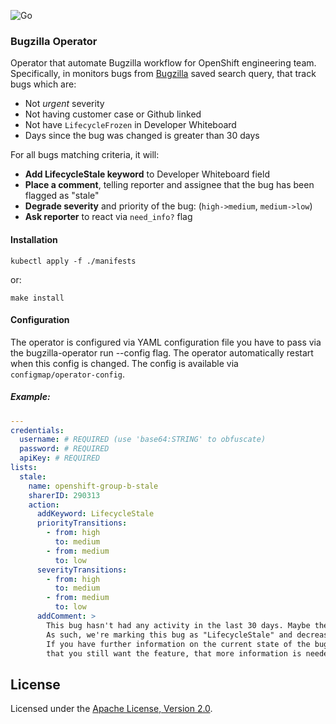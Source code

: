 ![Go](https://github.com/mfojtik/bugzilla-operator/workflows/Go/badge.svg)

### Bugzilla Operator

Operator that automate Bugzilla workflow for OpenShift engineering team.
Specifically, in monitors bugs from [Bugzilla](https://bugzilla.redhat.com) saved search query, that track bugs which are:

* Not *urgent* severity
* Not having customer case or Github linked
* Not have `LifecycleFrozen` in Developer Whiteboard
* Days since the bug was changed is greater than 30 days

For all bugs matching criteria, it will:

* **Add LifecycleStale keyword** to Developer Whiteboard field
* **Place a comment**, telling reporter and assignee that the bug has been flagged as "stale"
* **Degrade severity** and priority of the bug: (`high->medium`, `medium->low`)
* **Ask reporter** to react via `need_info?` flag

#### Installation

```
kubectl apply -f ./manifests
```

or:

```shell script
make install
```

#### Configuration

The operator is configured via YAML configuration file you have to pass via the bugzilla-operator run --config flag.
The operator automatically restart when this config is changed. The config is available via `configmap/operator-config`.

##### Example:

```yaml
---
credentials:
  username: # REQUIRED (use 'base64:STRING' to obfuscate)
  password: # REQUIRED
  apiKey: # REQUIRED
lists:
  stale:
    name: openshift-group-b-stale
    sharerID: 290313
    action:
      addKeyword: LifecycleStale
      priorityTransitions:
        - from: high
          to: medium
        - from: medium
          to: low
      severityTransitions:
        - from: high
          to: medium
        - from: medium
          to: low
      addComment: >
        This bug hasn't had any activity in the last 30 days. Maybe the problem got resolved, was a duplicate of something else, or became less pressing for some reason - or maybe it's still relevant but just hasn't been looked at yet.
        As such, we're marking this bug as "LifecycleStale" and decreasing the severity/priority.
        If you have further information on the current state of the bug, please update it, otherwise this bug can be closed in about 7 days. The information can be, for example, that the problem still occurs,
        that you still want the feature, that more information is needed, or that the bug is (for whatever reason) no longer relevant.
```

License
-------

Licensed under the [Apache License, Version 2.0](http://www.apache.org/licenses/).
